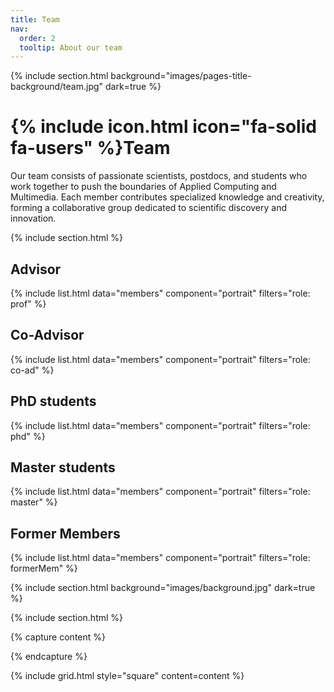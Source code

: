 ```yaml
---
title: Team
nav:
  order: 2
  tooltip: About our team
---
```


{% include section.html background="images/pages-title-background/team.jpg" dark=true %}
# {% include icon.html icon="fa-solid fa-users" %}Team
Our team consists of passionate scientists, postdocs, and students who work together to push the boundaries of Applied Computing and Multimedia. Each member contributes specialized knowledge and creativity, forming a collaborative group dedicated to scientific discovery and innovation.

{% include section.html %}

## Advisor

{% include list.html data="members" component="portrait" filters="role: prof" %}

## Co-Advisor

{% include list.html data="members" component="portrait" filters="role: co-ad" %}

## PhD students

{% include list.html data="members" component="portrait" filters="role: phd" %}

## Master students

{% include list.html data="members" component="portrait" filters="role: master" %}

## Former Members

{% include list.html data="members" component="portrait" filters="role: formerMem" %}

{% include section.html background="images/background.jpg" dark=true %}

<!-- Lorem ipsum dolor sit amet, consectetur adipiscing elit, sed do eiusmod tempor
incididunt ut labore et dolore magna aliqua. Ut enim ad minim veniam, quis
nostrud exercitation ullamco laboris nisi ut aliquip ex ea commodo consequat. -->

{% include section.html %}

{% capture content %}

<!-- {% include figure.html image="images/photo.jpg" %}
{% include figure.html image="images/photo.jpg" %}
{% include figure.html image="images/photo.jpg" %} -->

{% endcapture %}

{% include grid.html style="square" content=content %}
